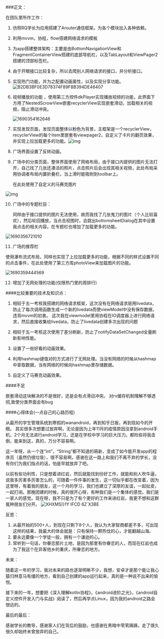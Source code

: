 ###正文：

在团队里所作工作：

1. 仿照RQ学长为应用搭建了Arouter通信框架。为各个模块加入各种依赖。
2. 利用mvvm，协程，flow搭建网络请求的模板
3. 为app搭建整体架构：主要是由BottomNavigationView和FragmentContainerView搭建的底部导航栏，以及TabLayout和ViewPager2搭建的顶部标签栏。
4. 由于开眼接口比较复杂，所以去爬别人网络请求的接口，并分析接口。
5. 实现热门功能，并为之配置动画属性，以及实现分享功能。
![B2DB3BF0E3D78374F89FBB394DE46407](https://github.com/Gentlemuqiu/SumTest/assets/115886697/e359d1d1-3f6c-44bc-9d2b-130cc23afb8d)


6. 视频播放的功能 ，使用第三方控件dkPlayer实现播放视频的功能，此界面下方用了NestedScrowView嵌套recyclerView实现嵌套滑动，加载相关的视频，阻止滑动冲突。

   ![1690354162646](https://github.com/Gentlemuqiu/SumTest/blob/Lixh_feature/images/1690354162646.gif)

7. 实现发现页面，发现页面整体以粉色为背景，主框架是一个recyclerView，recyclerView的每个item里嵌套有viewpager2，自定义了卡片的翻页效果，并实现上拉加载更多的功能。![img](https://github.com/Gentlemuqiu/SumTest/blob/Lixh_feature/images/1697742AA9137F557BB8155B0405E418.gif)

8. 广场界面设置了反转动画。

9. 广场中的分类页面，整体界面使用了网格布局，由于接口内提供的图片无法打开，自己找了几张还凑活的照片，点击照片后会出现其相关视频，此处布局采用协调者布局内置折叠栏，当上滑时能吸附到toolbar上。

   在此处使用了自定义的马赛克图片

![img](https://github.com/Gentlemuqiu/SumTest/blob/Lixh_feature/images/1F177105B7377B388A54BA29C5C69975.gif)

10. 广场中的专题栏目：

    同样由于接口提供的图片无法使用，故而我找了几张鬼刀的图片（个人比较喜欢），然后轮回播放，当点击视图时，会跳出bottomsheetDialog在其中设置我点击的相关内容。在专题栏也增加了加载更多的功能。

![1690356721010](https://github.com/Gentlemuqiu/SumTest/blob/Lixh_feature/images/1690356721010.gif)

11. 广场的推荐栏

使用瀑布流式布局，同样也实现了上拉加载更多的功能，根据不同的样式设置不同的点击事件，在此处使用了第三方库photoView来加载图片的功能。

![1690359444569](https://github.com/Gentlemuqiu/SumTest/blob/Lixh_feature/images/1690359444569.gif)

12. 增加了无网处理的功能(仅限热门里的周排行)

####比较重要的技术及知识点：

1. 相较于五一考核我搭建的网络请求框架，这次没有在网络请求层用livedata，防止了每次调用函数生成一个新的livedata而使viewModel中没有保存数据，违背mvvm的初衷。 这次我在viewmodel里用协程在IO调度器上进行网络请求，然后直接收集给livedata，防止了livedata创建多次出现的问题

2. 相较于五一考核这次使用了差分刷新，防止了notifyDataSetChanged全量刷新影响性能。

3. 设置了一些好看的动画效果。
4. 利用hashmap键值对的方式进行了无网处理。当没有网络的时候从hashmap中拿取数据，当有网络的时候向hashmap里存储数据。
5. 自定义了马赛克动画效果。

####不足

嵌套滑动这块解决的不是很好，还是会有点滑动冲突。
对rv缓存机制理解不够透彻,致使分类界面会有bug

####心得体会(一点自己的心路历程)

从最开的学生管理系统到寒假的wanandroid，再到知乎日报，再到现如今的开眼。 其实很多次想要过放弃啊，无论是因为上年11月的疫情原因没拿到android手机，2个月无法进行android学习，还是在学校中学习的巨大压力。都险些将我击倒，能来到这，真的，万分不容易啊。

这一年呀，从一个连“int”，“String”都不知道的萌新，变成了如今能开发app的程序员（虽然仍很垃圾），很不容易啊，感谢在这一路上和我们不离不弃的学长，没有你们为我们指点的话，怕是早就放弃了吧。

以前有些功利性，只是想着进红岩，然后就能找到份好工作，就能和别人吹牛逼，说我多厉害多厉害怎么的，可随着一件件事的发生，这一切似乎都在改变着，因为这里呀，有着我的朋友，这一个月的学习，我们也建立了深厚的友谊，一起扯皮，一起打闹。那晚团建的时候，真的很开心呀，有种我们是一个集体的感觉。我们是一家人的感觉。现在呀，我不只是为了有个更好的工作来进红岩，我更不想和这群冤种朋友们分开。
![XHXMS)}1Y IFCD 6Z`X3BE](https://github.com/Gentlemuqiu/SumTest/assets/115886697/2601eb55-a25c-4690-bc8e-e83ed6ad134f)


反思：

1. 从最开始的500+人，到现在只剩下8个人，我认为大家智商都差不多，可出现这样的结果，我最大的体会就是：只有保持一颗热忱的心，才能翻越山海。
2. 要永远要像一个学徒一般，拥有一个谦逊的心。
3. 常听到一句话，你眷恋那片土地，是因为那里有你眷恋的人，而现在红岩也成为了我这个在异客他乡的重庆，所眷恋的地方。

未来：

随着这一年的学习，我对未来的路也逐渐明晰不少，我想，安卓才是那个能让我心猿归林意马有缰的地方，看到自己创建的app运行起来，真的是一种说不出来的愉悦。

接下来的一年，想要把《深入理解kotlin协程》，《android进阶之光》，《android自定义控件开发入门与实战》阅读了，然后再学点Linux，因为我的android之路会很远的。

最后的最后：

感谢学长的教导，感谢家人们在背后的鼓励，也感谢在黑暗中茕茕踽踽，走了很久很久却始终未曾放弃的自己。
